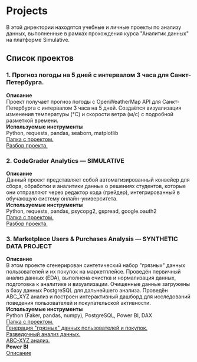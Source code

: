 # Projects
В этой директории находятся учебные и личные проекты по анализу данных, выполненные в рамках прохождения курса "Аналитик данных" на платформе Simulative.

## Список проектов
### 1. Прогноз погоды на 5 дней с интервалом 3 часа для Санкт-Петербурга.   
__Описание__   
Проект получает прогноз погоды с OpenWeatherMap API для Санкт-Петербурга с интервалом 3 часа на 5 дней.  Создаётся визуализация изменения температуры (°C) и скорости ветра (м/с) с подробной разметкой времени.    
__Используемые инструменты__   
Python, requests, pandas, seaborn, matplotlib    
[Папка с проектом.](/.weather_forecast_project)    
[Разбор проекта.](./weather_forecast_project/README.md) 
### 2. CodeGrader Analytics — SIMULATIVE
__Описание__    
Данный проект представляет собой автоматизированный конвейер для сбора, обработки и аналитики данных о решениях студентов, которые они отправляют через редактор кода (грейдер), интегрированный в обучающую систему онлайн-университета.    
__Используемые инструменты__   
Python, requests, pandas, psycopg2, gspread, google.oauth2   
[Папка с проектом.](/.codegrader_analytics)   
[Разбор проекта.](./codegrader_analytics/README.md)

### 3. Marketplace Users & Purchases Analysis — SYNTHETIC DATA PROJECT    
__Описание__  
В этом проекте сгенерирован синтетический набор "грязных" данных пользователей и их покупок на маркетплейсе. Проведён первичный анализ данных (EDA), выполнена очистка и нормализация данных, подготовка к аналитике и визуализации. Очищенные данные загружены в базу данных PostgreSQL для дальнейшего анализа. Проведён ABC_XYZ анализ и построен интерактивный дашборд для исследований поведения пользователей и покупательской активности.  
__Используемые инструменты__   
Python (Faker, pandas, numpy), PostgreSQL, Power BI, DAX   
[Папка с проектом.](/.marketplace_users_data)    
[Генерация "грязных" данных пользователей и покупок.](./marketplace_users_data/dirty_pushcase_users_data.ipynb)    
[Разведочный анализ данных.](./marketplace_users_data/EDA_and_create_DB.ipynb)  
[ABC-XYZ анализ.](./marketplace_users_data/ABC_XYZ_analysis.ipynb)    
__Power BI__     
[Описание](./marketplace_users_data/marketplace_Power_BI/README.md)
